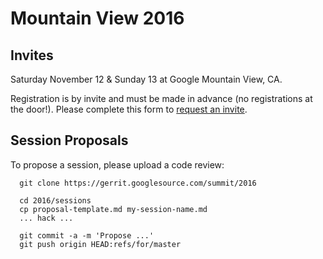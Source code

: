 # Mountain View 2016

## Invites

Saturday November 12 & Sunday 13 at Google Mountain View, CA.

Registration is by invite and must be made in advance (no
registrations at the door!).  Please complete this form to
[request an invite](https://goo.gl/forms/oeEnQweHl2noNSnn1).

## Session Proposals

To propose a session, please upload a code review:

```
  git clone https://gerrit.googlesource.com/summit/2016

  cd 2016/sessions
  cp proposal-template.md my-session-name.md
  ... hack ...

  git commit -a -m 'Propose ...'
  git push origin HEAD:refs/for/master
```

